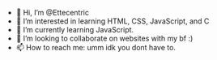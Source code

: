 - 👋 Hi, I’m @Ettecentric
- 👀 I’m interested in learning HTML, CSS, JavaScript, and C
- 🌱 I’m currently learning JavaScript.
- 💞️ I’m looking to collaborate on websites with my bf :)
- 📫 How to reach me: umm idk you dont have to.

<!---
Ettecentric/Ettecentric is a ✨ special ✨ repository because its `README.md` (this file) appears on your GitHub profile.
You can click the Preview link to take a look at your changes.
--->
